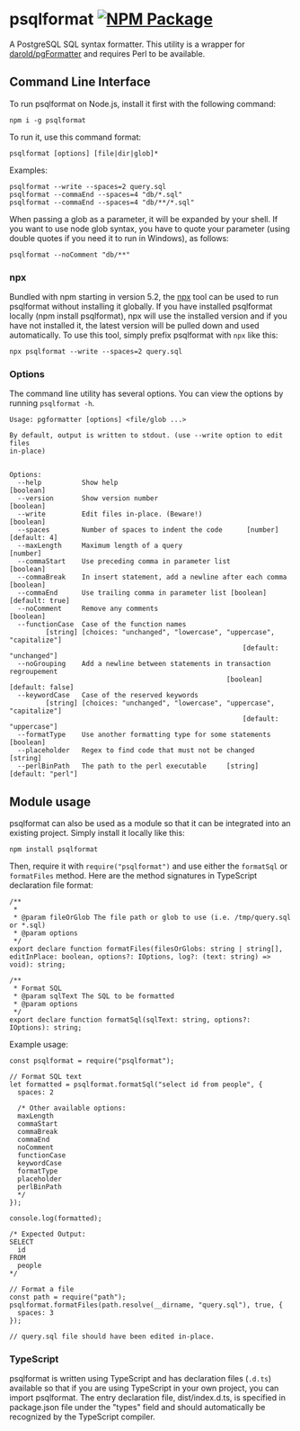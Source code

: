 # psqlformat [![NPM Package](https://img.shields.io/npm/v/psqlformat.svg)](https://www.npmjs.com/package/psqlformat)

A PostgreSQL SQL syntax formatter.  This utility is a wrapper for [darold/pgFormatter](https://github.com/darold/pgFormatter) and requires Perl to be available.

## Command Line Interface

To run psqlformat on Node.js, install it first with the following command:

```
npm i -g psqlformat
```

To run it, use this command format:

```
psqlformat [options] [file|dir|glob]*
```

Examples:

```
psqlformat --write --spaces=2 query.sql
psqlformat --commaEnd --spaces=4 "db/*.sql"
psqlformat --commaEnd --spaces=4 "db/**/*.sql"
```

When passing a glob as a parameter, it will be expanded by your shell.  If you want to use node glob syntax, you have to quote your parameter (using double quotes if you need it to run in Windows), as follows:

```
psqlformat --noComment "db/**"
```

### npx

Bundled with npm starting in version 5.2, the [npx](https://github.com/zkat/npx) tool can be used to run psqlformat without installing it globally.  If you have installed psqlformat locally (npm install psqlformat), npx will use the installed version and if you have not installed it, the latest version will be pulled down and used automatically.  To use this tool, simply prefix psqlformat with `npx` like this:

```
npx psqlformat --write --spaces=2 query.sql
```

### Options

The command line utility has several options. You can view the options by running `psqlformat -h`.

```
Usage: pgformatter [options] <file/glob ...>

By default, output is written to stdout. (use --write option to edit files
in-place)


Options:
  --help          Show help                                            [boolean]
  --version       Show version number                                  [boolean]
  --write         Edit files in-place. (Beware!)                       [boolean]
  --spaces        Number of spaces to indent the code      [number] [default: 4]
  --maxLength     Maximum length of a query                             [number]
  --commaStart    Use preceding comma in parameter list                [boolean]
  --commaBreak    In insert statement, add a newline after each comma  [boolean]
  --commaEnd      Use trailing comma in parameter list [boolean] [default: true]
  --noComment     Remove any comments                                  [boolean]
  --functionCase  Case of the function names
         [string] [choices: "unchanged", "lowercase", "uppercase", "capitalize"]
                                                          [default: "unchanged"]
  --noGrouping    Add a newline between statements in transaction regroupement
                                                      [boolean] [default: false]
  --keywordCase   Case of the reserved keywords
         [string] [choices: "unchanged", "lowercase", "uppercase", "capitalize"]
                                                          [default: "uppercase"]
  --formatType    Use another formatting type for some statements      [boolean]
  --placeholder   Regex to find code that must not be changed           [string]
  --perlBinPath   The path to the perl executable     [string] [default: "perl"]
```

## Module usage

psqlformat can also be used as a module so that it can be integrated into an existing project.  Simply install it locally like this:

```
npm install psqlformat
```

Then, require it with `require("psqlformat")` and use either the `formatSql` or `formatFiles` method.  Here are the method signatures in TypeScript declaration file format:

```
/**
 *
 * @param fileOrGlob The file path or glob to use (i.e. /tmp/query.sql or *.sql)
 * @param options
 */
export declare function formatFiles(filesOrGlobs: string | string[], editInPlace: boolean, options?: IOptions, log?: (text: string) => void): string;

/**
 * Format SQL
 * @param sqlText The SQL to be formatted
 * @param options
 */
export declare function formatSql(sqlText: string, options?: IOptions): string;

```

Example usage:

```
const psqlformat = require("psqlformat");

// Format SQL text
let formatted = psqlformat.formatSql("select id from people", {
  spaces: 2
 
  /* Other available options:
  maxLength
  commaStart
  commaBreak
  commaEnd
  noComment
  functionCase
  keywordCase
  formatType
  placeholder
  perlBinPath
  */
});

console.log(formatted);

/* Expected Output:
SELECT
  id
FROM
  people
*/

// Format a file
const path = require("path");
psqlformat.formatFiles(path.resolve(__dirname, "query.sql"), true, {    
  spaces: 3 
});

// query.sql file should have been edited in-place.
```

### TypeScript

psqlformat is written using TypeScript and has declaration files (`.d.ts`) available so that if you are using TypeScript in your own project,
you can import psqlformat.  The entry declaration file, dist/index.d.ts, is specified in package.json file under the "types" field and should automatically be recognized by the TypeScript compiler.
